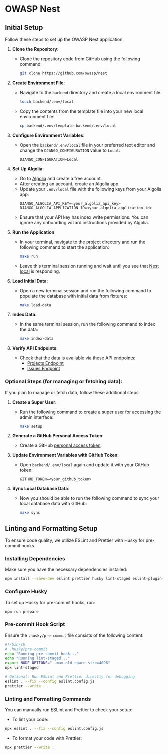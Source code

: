 # OWASP Nest

## Initial Setup

Follow these steps to set up the OWASP Nest application:

1. **Clone the Repository**:
   - Clone the repository code from GitHub using the following command:
     ```bash
     git clone https://github.com/owasp/nest
     ```

1. **Create Environment File**:
   - Navigate to the `backend` directory and create a local environment file:
     ```bash
     touch backend/.env/local
     ```
   - Copy the contents from the template file into your new local environment file:
     ```bash
     cp backend/.env/template backend/.env/local
     ```

1. **Configure Environment Variables**:
   - Open the `backend/.env/local` file in your preferred text editor and change the `DJANGO_CONFIGURATION` value to `Local`:
     ```plaintext
     DJANGO_CONFIGURATION=Local
     ```

1. **Set Up Algolia**:
   - Go to [Algolia](https://www.algolia.com/) and create a free account.
   - After creating an account, create an Algolia app.
   - Update your `.env/local` file with the following keys from your Algolia app:
     ```plaintext
     DJANGO_ALGOLIA_API_KEY=<your_algolia_api_key>
     DJANGO_ALGOLIA_APPLICATION_ID=<your_algolia_application_id>
     ```
   - Ensure that your API key has index write permissions. You can ignore any onboarding wizard instructions provided by Algolia.

1. **Run the Application**:
   - In your terminal, navigate to the project directory and run the following command to start the application:
     ```bash
     make run
     ```
   - Leave this terminal session running and wait until you see that [Nest local](http://localhost:8000/api/v1) is responding.

1. **Load Initial Data**:
   - Open a new terminal session and run the following command to populate the database with initial data from fixtures:
     ```bash
     make load-data
     ```

1. **Index Data**:
   - In the same terminal session, run the following command to index the data:
     ```bash
     make index-data
     ```

1. **Verify API Endpoints**:
   - Check that the data is available via these API endpoints:
     - [Projects Endpoint](http://localhost:8000/api/v1/owasp/search/project)
     - [Issues Endpoint](http://localhost:8000/api/v1/owasp/search/issue)

### Optional Steps (for managing or fetching data):

If you plan to manage or fetch data, follow these additional steps:

1. **Create a Super User**:
   - Run the following command to create a super user for accessing the admin interface:
     ```bash
     make setup
     ```

1. **Generate a GitHub Personal Access Token**:
   - Create a GitHub [personal access token](https://docs.github.com/en/authentication/keeping-your-account-and-data-secure/managing-your-personal-access-tokens).

1. **Update Environment Variables with GitHub Token**:
   - Open `backend/.env/local` again and update it with your GitHub token:
     ```plaintext
     GITHUB_TOKEN=<your_github_token>
     ```

1. **Sync Local Database Data**:
   - Now you should be able to run the following command to sync your local database data with GitHub:
     ```bash
     make sync
     ```


## Linting and Formatting Setup

To ensure code quality, we utilize ESLint and Prettier with Husky for pre-commit hooks.

### Installing Dependencies

Make sure you have the necessary dependencies installed:

```bash
npm install --save-dev eslint prettier husky lint-staged eslint-plugin-react eslint-plugin-react-hooks @typescript-eslint/eslint-plugin @typescript-eslint/parser eslint-config-prettier eslint-plugin-prettier
```
### Configure Husky
To set up Husky for pre-commit hooks, run:

```bash
npm run prepare 
```

### Pre-commit Hook Script
Ensure the `.husky/pre-commit` file consists of the following content:

```bash
#!/bin/sh
# .husky/pre-commit
echo "Running pre-commit hook..."
echo "Running lint-staged..."
export NODE_OPTIONS="--max-old-space-size=4096"
npx lint-staged

# Optional: Run ESLint and Prettier directly for debugging
eslint . --fix --config eslint.config.js
prettier --write . 
```


### Linting and Formatting Commands
You can manually run ESLint and Prettier to check your setup:
   - To lint your code:
```bash
npx eslint . --fix --config eslint.config.js
```

  - To format your code with Prettier:
```bash
npx prettier --write . 
```

